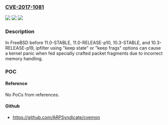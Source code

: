 ### [CVE-2017-1081](https://cve.mitre.org/cgi-bin/cvename.cgi?name=CVE-2017-1081)
![](https://img.shields.io/static/v1?label=Product&message=FreeBSD&color=blue)
![](https://img.shields.io/static/v1?label=Version&message=prior%20to%2011.0-RELEASE-p10%20and%2010.3-RELEASE-p19%20&color=brightgreen)
![](https://img.shields.io/static/v1?label=Vulnerability&message=Kernel%20panic%20due%20to%20use%20after%20free%20(CWE-416)&color=brightgreen)

### Description

In FreeBSD before 11.0-STABLE, 11.0-RELEASE-p10, 10.3-STABLE, and 10.3-RELEASE-p19, ipfilter using "keep state" or "keep frags" options can cause a kernel panic when fed specially crafted packet fragments due to incorrect memory handling.

### POC

#### Reference
No PoCs from references.

#### Github
- https://github.com/ARPSyndicate/cvemon

